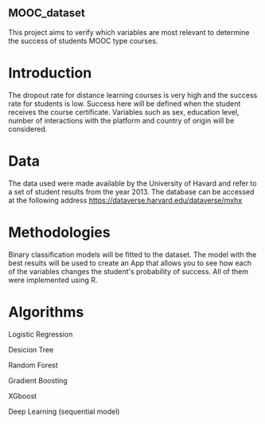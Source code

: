 ## MOOC_dataset
 This project aims to verify which variables are most relevant to determine the success of students MOOC type courses.

# Introduction

The dropout rate for distance learning courses is very high and the success rate for 
students is low. Success here will be defined when the student receives the course certificate. 
Variables such as sex, education level, number of interactions with the platform and country of origin will
be considered.
 
 # Data
 
The data used were made available by the University of Havard and 
refer to a set of student results from the year 2013. 
The database can be accessed at the following address https://dataverse.harvard.edu/dataverse/mxhx

# Methodologies

Binary classification models will be fitted to the dataset. 
The model with the best results will be used to create an App 
that allows you to see how each of the variables changes the student's probability of success.
All of them were implemented using R.

# Algorithms
Logistic Regression

Desicion Tree

Random Forest

Gradient Boosting

XGboost

Deep Learning (sequential model)
